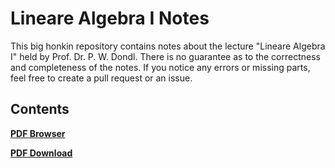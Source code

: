 Lineare Algebra I Notes
=

This big honkin repository contains notes about the lecture "Lineare Algebra I" held by Prof. Dr. P. W. Dondl.
There is no guarantee as to the correctness and completeness of the notes. If you notice any errors
or missing parts, feel free to create a pull request or an issue.

Contents
-

**[PDF Browser](https://rawgit.com/floriankramer/LineareAlgebraI/master/script.pdf)**

**[PDF Download](https://raw.githubusercontent.com/floriankramer/LineareAlgebraI/master/script.pdf)**